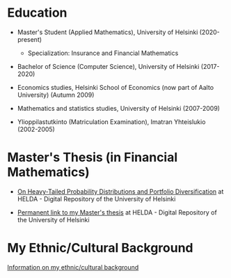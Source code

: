 # Education

- Master's Student (Applied Mathematics), University of Helsinki (2020-present)

  - Specialization: Insurance and Financial Mathematics

- Bachelor of Science (Computer Science), University of Helsinki (2017-2020)

- Economics studies, Helsinki School of Economics (now part of Aalto University) (Autumn 2009)

- Mathematics and statistics studies, University of Helsinki (2007-2009)

- Ylioppilastutkinto (Matriculation Examination), Imatran Yhteislukio (2002-2005)

# Master's Thesis (in Financial Mathematics)

- [On Heavy-Tailed Probability Distributions and Portfolio Diversification](https://helda.helsinki.fi/handle/10138/357424) at HELDA - Digital Repository of the University of Helsinki

- [Permanent link to my Master's thesis](http://urn.fi/URN:NBN:fi:hulib-202304261862) at HELDA - Digital Repository of the University of Helsinki

# My Ethnic/Cultural Background

[Information on my ethnic/cultural background](https://github.com/Jsos17/Luhtala_background)

<!---
Jsos17/Jsos17 is a ✨ special ✨ repository because its `README.md` (this file) appears on your GitHub profile.
You can click the Preview link to take a look at your changes.
--->
